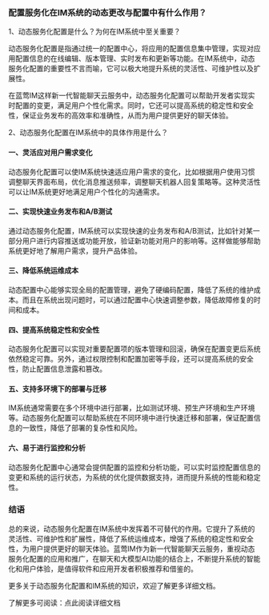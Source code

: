 ### 配置服务化在IM系统的动态更改与配置中有什么作用？

1、动态服务化配置是什么？为何在IM系统中至关重要？

动态服务化配置是指通过统一的配置中心，将应用的配置信息集中管理，实现对应用配置信息的在线编辑、版本管理、实时发布和更新等功能。在IM系统中，动态服务化配置的重要性不言而喻，它可以极大地提升系统的灵活性、可维护性以及扩展性。

在蓝莺IM这样新一代智能聊天云服务中，动态服务化配置可以帮助开发者实现实时配置的变更，满足用户个性化需求。同时，它还可以提高系统的稳定性和安全性，保证业务发布的高效率和准确性，从而为用户提供更好的聊天体验。

2、动态服务化配置在IM系统中的具体作用是什么？

#### 一、灵活应对用户需求变化

动态服务化配置可以使IM系统快速适应用户需求的变化，比如根据用户使用习惯调整聊天界面布局，优化消息推送频率，调整聊天机器人回复策略等。这种灵活性可以让IM系统更好地满足用户个性化的沟通需求。

#### 二、实现快速业务发布和A/B测试

通过动态服务化配置，IM系统可以实现快速的业务发布和A/B测试，比如针对某一部分用户进行内容推送或功能开放，验证新功能对用户的影响等。这样做能够帮助系统更好地了解用户需求，提升产品体验。

#### 三、降低系统运维成本

动态配置中心能够实现全局的配置管理，避免了硬编码配置，降低了系统的维护成本。而且在系统出现问题时，可以通过配置中心快速调整参数，降低故障修复的时间和成本。

#### 四、提高系统稳定性和安全性

动态服务化配置可以实现对重要配置项的版本管理和回滚，确保在配置变更后系统依然稳定可靠。另外，通过权限控制和配置加密等手段，还可以提高系统的安全性，防止配置信息泄露和篡改。

#### 五、支持多环境下的部署与迁移

IM系统通常需要在多个环境中进行部署，比如测试环境、预生产环境和生产环境等。动态服务化配置可以帮助系统在不同环境中进行快速迁移和部署，保证配置信息的一致性，降低了部署的复杂性和风险。

#### 六、易于进行监控和分析

动态服务化配置中心通常会提供配置的监控和分析功能，可以实时监控配置信息的变更和系统的运行状态，为系统的优化提供数据支持，进而提升系统的性能和稳定性。

### 结语

总的来说，动态服务化配置在IM系统中发挥着不可替代的作用。它提升了系统的灵活性、可维护性和扩展性，降低了系统运维成本，增强了系统的稳定性和安全性，为用户提供更好的聊天体验。蓝莺IM作为新一代智能聊天云服务，重视动态服务化配置的应用和推广，在聊天和大模型AI功能的结合上，不断提升系统的智能化和用户体验，是值得软件和应用开发者积极推荐和借鉴的。

更多关于动态服务化配置和IM系统的知识，欢迎了解更多详细文档。

了解更多可阅读：点此阅读详细文档[](https://www.lanyingim.com)